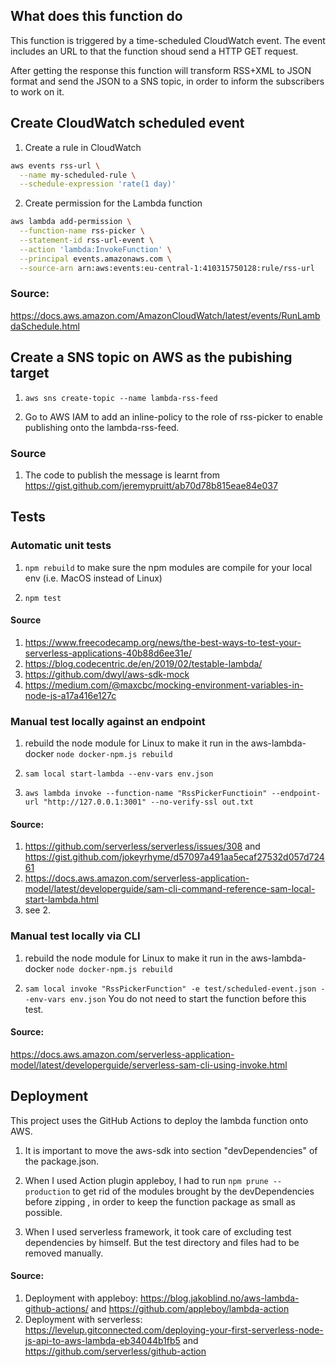 ## What does this function do
This function is triggered by a time-scheduled CloudWatch event. The event includes an URL to that the function shoud send a HTTP GET request.
 
After getting the response this function will transform RSS+XML to JSON format and send the JSON to a SNS topic, in order to inform the subscribers to work on it.

## Create CloudWatch scheduled event
1. Create a rule in CloudWatch
```bash
aws events rss-url \
  --name my-scheduled-rule \
  --schedule-expression 'rate(1 day)'
```

2. Create permission for the Lambda function
```bash
aws lambda add-permission \
  --function-name rss-picker \
  --statement-id rss-url-event \
  --action 'lambda:InvokeFunction' \
  --principal events.amazonaws.com \
  --source-arn arn:aws:events:eu-central-1:410315750128:rule/rss-url
```

### Source:
https://docs.aws.amazon.com/AmazonCloudWatch/latest/events/RunLambdaSchedule.html

## Create a SNS topic on AWS as the pubishing target
1. `aws sns create-topic --name lambda-rss-feed`

2. Go to AWS IAM to add an inline-policy to the role of rss-picker to enable publishing onto the lambda-rss-feed.

### Source
1. The code to publish the message is learnt from https://gist.github.com/jeremypruitt/ab70d78b815eae84e037

## Tests

### Automatic unit tests
1. `npm rebuild` to make sure the npm modules are compile for your local env (i.e. MacOS instead of Linux)

2. `npm test`

#### Source 
1. https://www.freecodecamp.org/news/the-best-ways-to-test-your-serverless-applications-40b88d6ee31e/
2. https://blog.codecentric.de/en/2019/02/testable-lambda/
3. https://github.com/dwyl/aws-sdk-mock
4. https://medium.com/@maxcbc/mocking-environment-variables-in-node-js-a17a416e127c

### Manual test locally against an endpoint

1. rebuild the node module for Linux to make it run in the aws-lambda-docker
`node docker-npm.js rebuild` 

2. `sam local start-lambda --env-vars env.json`

3. `aws lambda invoke --function-name "RssPickerFunctioin" --endpoint-url "http://127.0.0.1:3001" --no-verify-ssl out.txt`

#### Source:
1. https://github.com/serverless/serverless/issues/308 and https://gist.github.com/jokeyrhyme/d57097a491aa5ecaf27532d057d72461
2. https://docs.aws.amazon.com/serverless-application-model/latest/developerguide/sam-cli-command-reference-sam-local-start-lambda.html
3. see 2.

### Manual test locally via CLI
1. rebuild the node module for Linux to make it run in the aws-lambda-docker
`node docker-npm.js rebuild` 

2. `sam local invoke "RssPickerFunction" -e test/scheduled-event.json --env-vars env.json`
You do not need to start the function before this test.

#### Source:
https://docs.aws.amazon.com/serverless-application-model/latest/developerguide/serverless-sam-cli-using-invoke.html

## Deployment

This project uses the GitHub Actions to deploy the lambda function onto AWS. 

1. It is important to move the aws-sdk into section "devDependencies" of the package.json. 

2. When I used Action plugin appleboy, I had to run `npm prune --production` to get rid of the modules brought by the devDependencies before zipping , in order to keep the function package as small as possible.

3. When I used serverless framework, it took care of excluding test dependencies by himself. But the test directory and files had to be removed manually.

#### Source:
1. Deployment with appleboy: https://blog.jakoblind.no/aws-lambda-github-actions/ and https://github.com/appleboy/lambda-action
2. Deployment with serverless: https://levelup.gitconnected.com/deploying-your-first-serverless-node-js-api-to-aws-lambda-eb34044b1fb5 and https://github.com/serverless/github-action


